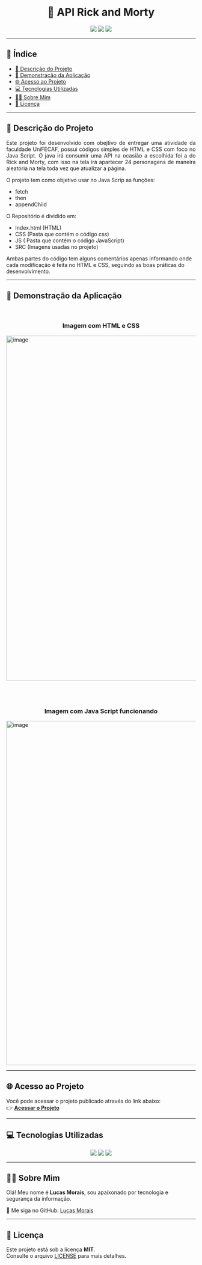 <h1 align="center">🚀 API Rick and Morty</h1>


<p align="center">
 
  <img src="https://img.shields.io/badge/Status-Concluído-brightgreen">
  
  <img src="https://img.shields.io/badge/Versão-1.0-blue">
  
  <img src="https://img.shields.io/badge/Licença-MIT-yellow">
</p>

---

## 📑 Índice

- [📘 Descrição do Projeto](#-descrição-do-projeto)
- [📸 Demonstração da Aplicação](#-demonstração-da-aplicação)
- [🌐 Acesso ao Projeto](#-acesso-ao-projeto)
- [💻 Tecnologias Utilizadas](#-tecnologias-utilizadas)
- [👨‍💻 Sobre Mim](#-sobre-mim)
- [📜 Licença](#-licença)

---

## 📘 Descrição do Projeto

<p align="justify">
Este projeto foi desenvolvido com obejtivo de entregar uma atividade da faculdade UniFECAF, possui códigos simples de HTML e CSS com foco no Java Script. O java irá consumir uma API na ocasião a escolhida foi a do Rick and Morty, com isso na tela irá apartecer 24 personagens de maneira aleatória na tela toda vez que atualizar a página.

O projeto tem como objetivo usar no Java Scrip as funções: 
* fetch
* then
* appendChild

O Repositório é dividido em: 
* Index.html (HTML)
* CSS (Pasta que contém o código css)
* JS ( Pasta que contém o código JavaScript)
* SRC (Imagens usadas no projeto)

Ambas partes do código tem alguns comentários apenas informando onde cada modificação é feita no HTML e CSS, seguindo as boas práticas do desenvolvimento.
</p>

---

## 📸 Demonstração da Aplicação

<p align="center">
  <br>
  <h3 align="center">Imagem com HTML e CSS</h3>
  <img width="1861" height="918" alt="image" src="https://github.com/user-attachments/assets/f89c40f3-2e80-48bb-be9e-6c4592ca12e8" />

  <br><br>
  <h3 align="center">Imagem com Java Script funcionando</h3>
  <img width="1873" height="916" alt="image" src="https://github.com/user-attachments/assets/1c906025-3018-4343-acb5-87c90c3c292d" />
</p>

---

## 🌐 Acesso ao Projeto

Você pode acessar o projeto publicado através do link abaixo:  
👉 [**Acessar o Projeto**](https://lucas-santos-morais.github.io/API-Rick-and-Morty/)

---

## 💻 Tecnologias Utilizadas

<p align="center">
  <img src="https://img.shields.io/badge/HTML5-E34F26?style=for-the-badge&logo=html5&logoColor=white">
  <img src="https://img.shields.io/badge/CSS3-1572B6?style=for-the-badge&logo=css3&logoColor=white">
  <img src="https://img.shields.io/badge/JavaScript-F7DF1E?style=for-the-badge&logo=javascript&logoColor=black">
</p>

---

## 👨‍💻 Sobre Mim

Olá! Meu nome é **Lucas Morais**, sou apaixonado por tecnologia e segurança da informação.    

🔗 Me siga no GitHub: [Lucas Morais](https://github.com/lucas-santos-morais)

---

## 📜 Licença

Este projeto está sob a licença **MIT**.  
Consulte o arquivo [LICENSE](./LICENSE) para mais detalhes.
